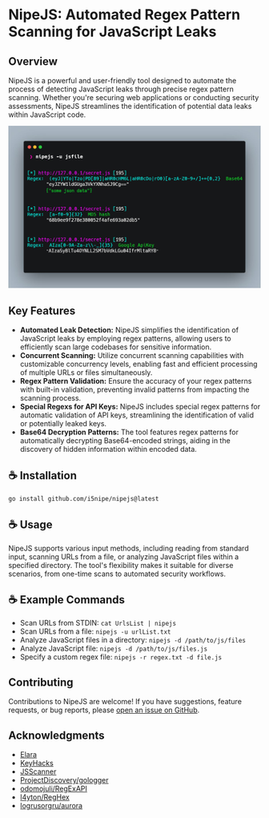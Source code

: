 # NipeJS: Automated Regex Pattern Scanning for JavaScript Leaks

## Overview

NipeJS is a powerful and user-friendly tool designed to automate the process of detecting JavaScript leaks through precise regex pattern scanning. Whether you're securing web applications or conducting security assessments, NipeJS streamlines the identification of potential data leaks within JavaScript code.

<img src="./files/NipeJS.jpeg" alt="alt text" width="550"/>

## Key Features
- **Automated Leak Detection:** NipeJS simplifies the identification of JavaScript leaks by employing regex patterns, allowing users to efficiently scan large codebases for sensitive information.
- **Concurrent Scanning:** Utilize concurrent scanning capabilities with customizable concurrency levels, enabling fast and efficient processing of multiple URLs or files simultaneously.
- **Regex Pattern Validation:** Ensure the accuracy of your regex patterns with built-in validation, preventing invalid patterns from impacting the scanning process.
- **Special Regexs for API Keys:** NipeJS includes special regex patterns for automatic validation of API keys, streamlining the identification of valid or potentially leaked keys.
- **Base64 Decryption Patterns:** The tool features regex patterns for automatically decrypting Base64-encoded strings, aiding in the discovery of hidden information within encoded data.


## ☕ Installation
```bash
go install github.com/i5nipe/nipejs@latest
```

## ☕ Usage
NipeJS supports various input methods, including reading from standard input, scanning URLs from a file, or analyzing JavaScript files within a specified directory. The tool's flexibility makes it suitable for diverse scenarios, from one-time scans to automated security workflows.

## ☕ Example Commands

- Scan URLs from STDIN: `cat UrlsList | nipejs`
- Scan URLs from a file: `nipejs -u urlList.txt`
- Analyze JavaScript files in a directory: `nipejs -d /path/to/js/files`
- Analyze JavaScript file: `nipejs -d /path/to/js/files.js`
- Specify a custom regex file: `nipejs -r regex.txt -d file.js`

## Contributing
Contributions to NipeJS are welcome! If you have suggestions, feature requests, or bug reports, please [open an issue on GitHub](https://github.com/i5nipe/nipejs/issues).

## Acknowledgments

- [Elara](https://gitea.elara.ws/Elara6331/pcre)
- [KeyHacks](https://github.com/streaak/keyhacks)
- [JSScanner](https://github.com/0x240x23elu/JSScanner)
- [ProjectDiscovery/gologger](https://github.com/projectdiscovery/gologger)
- [odomojuli/RegExAPI](https://github.com/odomojuli/RegExAPI)
- [l4yton/RegHex](https://github.com/l4yton/RegHex)
- [logrusorgru/aurora](https://github.com/logrusorgru/aurora)
